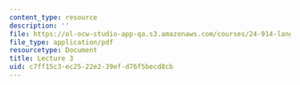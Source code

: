 ```yaml
---
content_type: resource
description: ''
file: https://ol-ocw-studio-app-qa.s3.amazonaws.com/courses/24-914-language-variation-and-change-spring-2019/c7ff15c3ec2522e239efd76f5becd8cb_MIT24_914s19_lec3.pdf
file_type: application/pdf
resourcetype: Document
title: Lecture 3
uid: c7ff15c3-ec25-22e2-39ef-d76f5becd8cb
---
```

